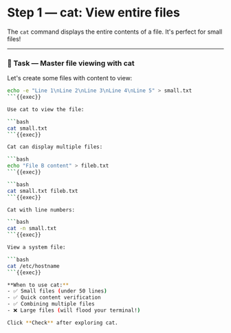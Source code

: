# Step 1 — cat: View entire files

The `cat` command displays the entire contents of a file. It's perfect for small files!

---

### 📄 Task — Master file viewing with cat

Let's create some files with content to view:

```bash
echo -e "Line 1\nLine 2\nLine 3\nLine 4\nLine 5" > small.txt
```{{exec}}

Use cat to view the file:

```bash
cat small.txt
```{{exec}}

Cat can display multiple files:

```bash
echo "File B content" > fileb.txt
```{{exec}}

```bash
cat small.txt fileb.txt
```{{exec}}

Cat with line numbers:

```bash
cat -n small.txt
```{{exec}}

View a system file:

```bash
cat /etc/hostname
```{{exec}}

**When to use cat:**
- ✅ Small files (under 50 lines)
- ✅ Quick content verification
- ✅ Combining multiple files
- ❌ Large files (will flood your terminal!)

Click **Check** after exploring cat.